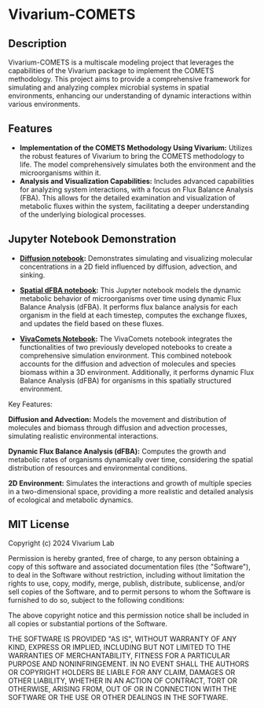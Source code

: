 
# Vivarium-COMETS

## Description
Vivarium-COMETS is a multiscale modeling project that leverages the capabilities of the Vivarium package to implement the 
COMETS methodology. This project aims to provide a comprehensive framework for simulating and analyzing complex 
microbial systems in spatial environments, enhancing our understanding of dynamic interactions within various 
environments.

## Features
- **Implementation of the COMETS Methodology Using Vivarium:** Utilizes the robust features of Vivarium to bring the COMETS methodology to life. The model comprehensively simulates both the environment and the microorganisms within it.
- **Analysis and Visualization Capabilities:** Includes advanced capabilities for analyzing system interactions, with a focus on Flux Balance Analysis (FBA). This allows for the detailed examination and visualization of metabolic fluxes within the system, facilitating a deeper understanding of the underlying biological processes.

## Jupyter Notebook Demonstration
- **[Diffusion notebook](https://github.com/vivarium-collective/VivaComets/blob/main/notebooks/diffusion.ipynb):** Demonstrates simulating and visualizing molecular concentrations in a 2D field influenced by diffusion, advection, and sinking.

- **[Spatial dFBA notebook](https://github.com/vivarium-collective/VivaComets/blob/main/notebooks/Spatial_DFBA.ipynb):** This Jupyter notebook models the dynamic metabolic behavior of microorganisms over time using dynamic Flux Balance Analysis (dFBA). It performs flux balance analysis for each organism in the field at each timestep, computes the exchange fluxes, and updates the field based on these fluxes.
- **[VivaComets Notebook](https://github.com/vivarium-collective/VivaComets/blob/main/notebooks/VivaComets.ipynb):** The VivaComets notebook integrates the functionalities of two previously developed notebooks to create a comprehensive simulation environment. This combined notebook accounts for the diffusion and advection of molecules and species biomass within a 3D environment. Additionally, it performs dynamic Flux Balance Analysis (dFBA) for organisms in this spatially structured environment.


Key Features:

**Diffusion and Advection:** Models the movement and distribution of molecules and biomass through diffusion and advection processes, simulating realistic environmental interactions.

**Dynamic Flux Balance Analysis (dFBA):** Computes the growth and metabolic rates of organisms dynamically over time, considering the spatial distribution of resources and environmental conditions.

**2D Environment:** Simulates the interactions and growth of multiple species in a two-dimensional space, providing a more realistic and detailed analysis of ecological and metabolic dynamics.


## MIT License

Copyright (c) 2024 Vivarium Lab

Permission is hereby granted, free of charge, to any person obtaining a copy
of this software and associated documentation files (the "Software"), to deal
in the Software without restriction, including without limitation the rights
to use, copy, modify, merge, publish, distribute, sublicense, and/or sell
copies of the Software, and to permit persons to whom the Software is
furnished to do so, subject to the following conditions:

The above copyright notice and this permission notice shall be included in all
copies or substantial portions of the Software.

THE SOFTWARE IS PROVIDED "AS IS", WITHOUT WARRANTY OF ANY KIND, EXPRESS OR
IMPLIED, INCLUDING BUT NOT LIMITED TO THE WARRANTIES OF MERCHANTABILITY,
FITNESS FOR A PARTICULAR PURPOSE AND NONINFRINGEMENT. IN NO EVENT SHALL THE
AUTHORS OR COPYRIGHT HOLDERS BE LIABLE FOR ANY CLAIM, DAMAGES OR OTHER
LIABILITY, WHETHER IN AN ACTION OF CONTRACT, TORT OR OTHERWISE, ARISING FROM,
OUT OF OR IN CONNECTION WITH THE SOFTWARE OR THE USE OR OTHER DEALINGS IN THE
SOFTWARE.

